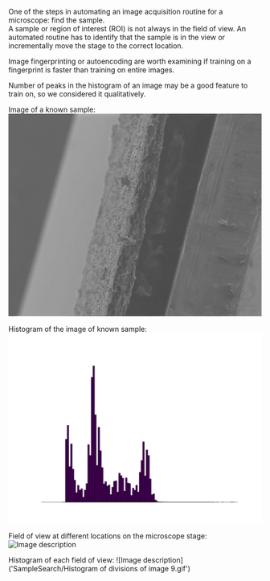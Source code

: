 One of the steps in automating an image acquisition routine for a microscope:  find the sample.    
A sample or region of interest (ROI) is not always in the field of view.  An automated routine has to identify that the sample is in the view or incrementally move the stage to the correct location.   

Image fingerprinting or autoencoding are worth examining if training on a fingerprint is faster than training on entire images.  

Number of peaks in the histogram of an image may be a good feature to train on, so we considered it qualitatively.  

Image of a known sample:
![Image description](SampleSearch/8.tif) 

Histogram of the image of known sample:
![Image description](SampleSearch/Histogram_of_Image8.tiff) 

Field of view at different locations on the microscope stage:
![Image description](GeneratedEllipticalCurve_1.gif) 

Histogram of each field of view:
![Image description]('SampleSearch/Histogram of divisions of image 9.gif') 



